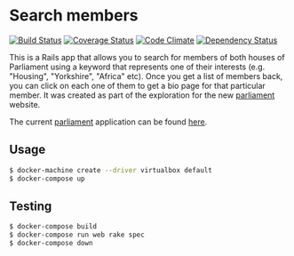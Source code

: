 # Search members

[![Build Status](https://travis-ci.org/giusepped/search-for-member.svg?branch=master)](https://travis-ci.org/giusepped/search-for-member)
[![Coverage Status](https://coveralls.io/repos/github/giusepped/search-for-member/badge.svg?branch=master)](https://coveralls.io/github/giusepped/search-for-member?branch=master)
[![Code Climate](https://codeclimate.com/github/giusepped/search-for-member/badges/gpa.svg)](https://codeclimate.com/github/giusepped/search-for-member)
[![Dependency Status](https://gemnasium.com/giusepped/search-for-member.svg)](https://gemnasium.com/giusepped/search-for-member)

This is a Rails app that allows you to search for members of both houses of Parliament using a keyword that represents one of their interests (e.g. "Housing", "Yorkshire", "Africa" etc). Once you get a list of members back, you can click on each one of them to get a bio page for that particular member.  It was created as part of the exploration for the new [parliament](http://parliament.uk) website.   

The current [parliament](http://parliament.uk) application can be found [here](https://github.com/ukparliament/parliament.uk-prototype).

## Usage

```bash
$ docker-machine create --driver virtualbox default
$ docker-compose up
```

## Testing

```bash
$ docker-compose build
$ docker-compose run web rake spec
$ docker-compose down
```
